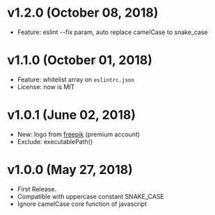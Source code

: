 # v1.2.0 (October 08, 2018)

* Feature: eslint --fix param, auto replace camelCase to snake_case


# v1.1.0 (October 01, 2018)

* Feature: whitelist array on `eslintrc.json` 
* License: now is MIT


# v1.0.1 (June 02, 2018)

* New: logo from [freepik](https://it.freepik.com/) (premium account)
* Exclude: executablePath()


# v1.0.0 (May 27, 2018)

* First Release.
* Compatible with uppercase constant SNAKE_CASE
* Ignore camelCase core function of javascript 